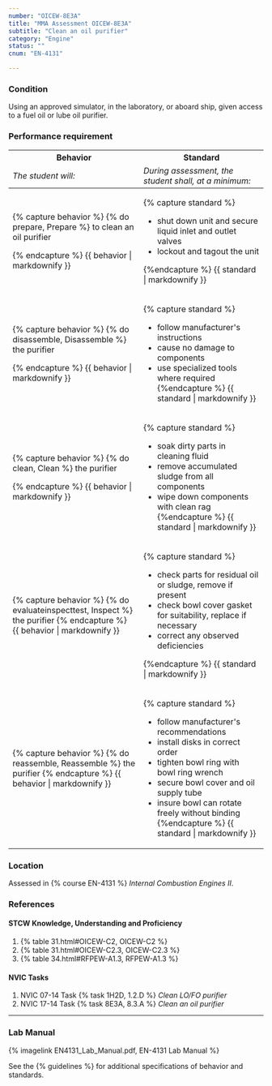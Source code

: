 ```yaml
---
number: "OICEW-8E3A"
title: "MMA Assessment OICEW-8E3A"
subtitle: "Clean an oil purifier"
category: "Engine"
status: ""
cnum: "EN-4131"

---
```

### Condition

Using an approved simulator, in the laboratory, or aboard ship, given access to a fuel oil or lube oil purifier.

### Performance requirement 

<table width='100%' class='Guidelines'>
 <thead>
 <tr>
     <th class='thirty'>Behavior</th>
     <th class='seventy'>Standard</th>
 </tr>
 <tr>
     <td><em>The student will:</em></td>
     <td><em>During assessment, the student shall, at a minimum:</em></td>
 </tr>
 </thead>
 <tbody>
 

<tr><td>

{% capture behavior %}
{% do prepare, Prepare %} to clean an oil purifier

{% endcapture %}
{{ behavior | markdownify }}

</td><td>

{% capture standard %}
* shut down unit and secure liquid inlet and outlet valves
* lockout and tagout the unit

{%endcapture %}
{{ standard | markdownify }}

</td></tr>



<tr><td>

{% capture behavior %}
{% do disassemble, Disassemble %} the purifier

{% endcapture %}
{{ behavior | markdownify }}

</td><td>

{% capture standard %}
* follow manufacturer's instructions
* cause no damage to components
* use specialized tools where required
{%endcapture %}
{{ standard | markdownify }}

</td></tr>



<tr><td>

{% capture behavior %}
{% do clean, Clean %} the purifier

{% endcapture %}
{{ behavior | markdownify }}

</td><td>

{% capture standard %}
* soak dirty parts in cleaning fluid
* remove accumulated sludge from all components
* wipe down components with clean rag
{%endcapture %}
{{ standard | markdownify }}

</td></tr>



<tr><td>

{% capture behavior %}
{% do evaluateinspecttest, Inspect %} the purifier
{% endcapture %}
{{ behavior | markdownify }}

</td><td>

{% capture standard %}
* check parts for residual oil or sludge, remove if present
* check bowl cover gasket for suitability, replace if necessary
* correct any observed deficiencies

{%endcapture %}
{{ standard | markdownify }}

</td></tr>



<tr><td>

{% capture behavior %}
{% do reassemble, Reassemble %} the purifier
{% endcapture %}
{{ behavior | markdownify }}

</td><td>

{% capture standard %}
* follow manufacturer's recommendations
* install disks in correct order
* tighten bowl ring with bowl ring wrench
* secure bowl cover and oil supply tube
* insure bowl can rotate freely without binding
{%endcapture %}
{{ standard | markdownify }}

</td></tr>



 </tbody>
 </table>

### Location

Assessed in  {% course  EN-4131 %}  *Internal Combustion Engines II*.

### References

#### STCW Knowledge, Understanding and Proficiency


1. {% table 31.html#OICEW-C2, OICEW-C2 %}
1. {% table 31.html#OICEW-C2.3, OICEW-C2.3 %}
1. {% table 34.html#RFPEW-A1.3, RFPEW-A1.3 %}


#### NVIC Tasks


1. NVIC 07-14 Task {% task 1H2D, 1.2.D %} *Clean LO/FO purifier*
1. NVIC 17-14 Task {% task 8E3A, 8.3.A %} *Clean an oil purifier*



***

### Lab Manual

{% imagelink EN4131_Lab_Manual.pdf, EN-4131 Lab Manual %}

See the {% guidelines %} for additional specifications of behavior and standards.